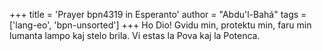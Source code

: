 +++
title = 'Prayer bpn4319 in Esperanto'
author = "Abdu'l-Bahá"
tags = ['lang-eo', 'bpn-unsorted']
+++
Ho Dio! Gvidu min, protektu min, faru min lumanta lampo kaj stelo brila. Vi estas la Pova kaj la Potenca.
